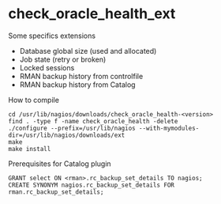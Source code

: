 # check_oracle_health_ext

Some specifics extensions

  * Database global size (used and allocated)
  * Job state (retry or broken)
  * Locked sessions
  * RMAN backup history from controlfile
  * RMAN backup history from Catalog

How to compile

    cd /usr/lib/nagios/downloads/check_oracle_health-<version>
    find . -type f -name check_oracle_health -delete
    ./configure --prefix=/usr/lib/nagios --with-mymodules-dir=/usr/lib/nagios/downloads/ext
    make
    make install

Prerequisites for Catalog plugin

    GRANT select ON <rman>.rc_backup_set_details TO nagios;
    CREATE SYNONYM nagios.rc_backup_set_details FOR rman.rc_backup_set_details;
